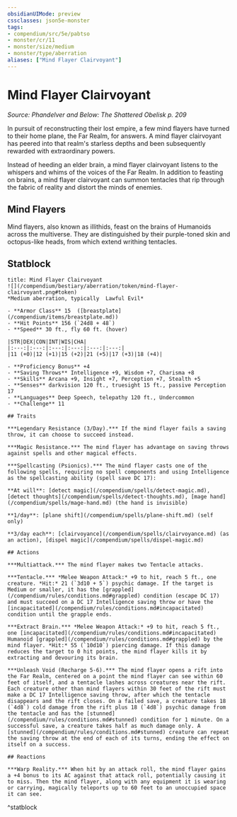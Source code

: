 ```yaml
---
obsidianUIMode: preview
cssclasses: json5e-monster
tags:
- compendium/src/5e/pabtso
- monster/cr/11
- monster/size/medium
- monster/type/aberration
aliases: ["Mind Flayer Clairvoyant"]
---
```

# Mind Flayer Clairvoyant
*Source: Phandelver and Below: The Shattered Obelisk p. 209*  

In pursuit of reconstructing their lost empire, a few mind flayers have turned to their home plane, the Far Realm, for answers. A mind flayer clairvoyant has peered into that realm's starless depths and been subsequently rewarded with extraordinary powers.

Instead of heeding an elder brain, a mind flayer clairvoyant listens to the whispers and whims of the voices of the Far Realm. In addition to feasting on brains, a mind flayer clairvoyant can summon tentacles that rip through the fabric of reality and distort the minds of enemies.

## Mind Flayers

Mind flayers, also known as illithids, feast on the brains of Humanoids across the multiverse. They are distinguished by their purple-toned skin and octopus-like heads, from which extend writhing tentacles.

## Statblock

```ad-statblock
title: Mind Flayer Clairvoyant
![](/compendium/bestiary/aberration/token/mind-flayer-clairvoyant.png#token)
*Medium aberration, typically  Lawful Evil*

- **Armor Class** 15  ([breastplate](/compendium/items/breastplate.md))
- **Hit Points** 156 (`24d8 + 48`)
- **Speed** 30 ft., fly 60 ft. (hover)

|STR|DEX|CON|INT|WIS|CHA|
|:---:|:---:|:---:|:---:|:---:|:---:|
|11 (+0)|12 (+1)|15 (+2)|21 (+5)|17 (+3)|18 (+4)|

- **Proficiency Bonus** +4
- **Saving Throws** Intelligence +9, Wisdom +7, Charisma +8
- **Skills** Arcana +9, Insight +7, Perception +7, Stealth +5
- **Senses** darkvision 120 ft., truesight 15 ft., passive Perception 17
- **Languages** Deep Speech, telepathy 120 ft., Undercommon
- **Challenge** 11

## Traits

***Legendary Resistance (3/Day).*** If the mind flayer fails a saving throw, it can choose to succeed instead.

***Magic Resistance.*** The mind flayer has advantage on saving throws against spells and other magical effects.

***Spellcasting (Psionics).*** The mind flayer casts one of the following spells, requiring no spell components and using Intelligence as the spellcasting ability (spell save DC 17):

**At will**: [detect magic](/compendium/spells/detect-magic.md), [detect thoughts](/compendium/spells/detect-thoughts.md), [mage hand](/compendium/spells/mage-hand.md) (the hand is invisible)

**1/day**: [plane shift](/compendium/spells/plane-shift.md) (self only)

**3/day each**: [clairvoyance](/compendium/spells/clairvoyance.md) (as an action), [dispel magic](/compendium/spells/dispel-magic.md)

## Actions

***Multiattack.*** The mind flayer makes two Tentacle attacks.

***Tentacle.*** *Melee Weapon Attack:* +9 to hit, reach 5 ft., one creature. *Hit:* 21 (`3d10 + 5`) psychic damage. If the target is Medium or smaller, it has the [grappled](/compendium/rules/conditions.md#grappled) condition (escape DC 17) and must succeed on a DC 17 Intelligence saving throw or have the [incapacitated](/compendium/rules/conditions.md#incapacitated) condition until the grapple ends.

***Extract Brain.*** *Melee Weapon Attack:* +9 to hit, reach 5 ft., one [incapacitated](/compendium/rules/conditions.md#incapacitated) Humanoid [grappled](/compendium/rules/conditions.md#grappled) by the mind flayer. *Hit:* 55 (`10d10`) piercing damage. If this damage reduces the target to 0 hit points, the mind flayer kills it by extracting and devouring its brain.

***Unleash Void (Recharge 5-6).*** The mind flayer opens a rift into the Far Realm, centered on a point the mind flayer can see within 60 feet of itself, and a tentacle lashes across creatures near the rift. Each creature other than mind flayers within 30 feet of the rift must make a DC 17 Intelligence saving throw, after which the tentacle disappears and the rift closes. On a failed save, a creature takes 18 (`4d8`) cold damage from the rift plus 18 (`4d8`) psychic damage from the tentacle and has the [stunned](/compendium/rules/conditions.md#stunned) condition for 1 minute. On a successful save, a creature takes half as much damage only. A [stunned](/compendium/rules/conditions.md#stunned) creature can repeat the saving throw at the end of each of its turns, ending the effect on itself on a success.

## Reactions

***Warp Reality.*** When hit by an attack roll, the mind flayer gains a +4 bonus to its AC against that attack roll, potentially causing it to miss. Then the mind flayer, along with any equipment it is wearing or carrying, magically teleports up to 60 feet to an unoccupied space it can see.
```
^statblock